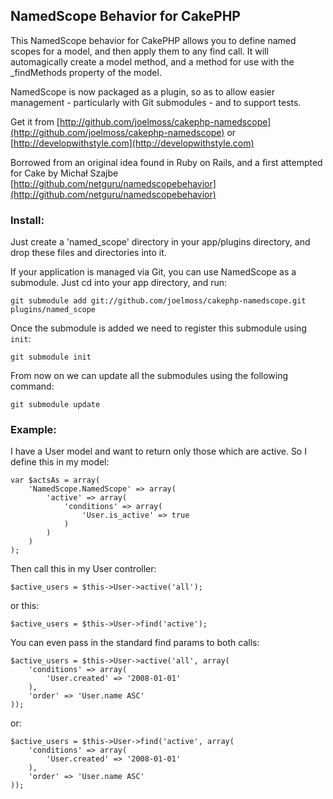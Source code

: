 ## NamedScope Behavior for CakePHP

This NamedScope behavior for CakePHP allows you to define named scopes for a model,
and then apply them to any find call. It will automagically create a model method,
and a method for use with the _findMethods property of the model.

NamedScope is now packaged as a plugin, so as to allow easier management - particularly with Git submodules - and to support tests.

Get it from [http://github.com/joelmoss/cakephp-namedscope](http://github.com/joelmoss/cakephp-namedscope) or [http://developwithstyle.com](http://developwithstyle.com)

Borrowed from an original idea found in Ruby on Rails, and a first attempted for Cake
by Michał Szajbe [http://github.com/netguru/namedscopebehavior](http://github.com/netguru/namedscopebehavior)


### Install:

Just create a 'named_scope' directory in your app/plugins directory, and drop these files and directories into it.

If your application is managed via Git, you can use NamedScope as a submodule. Just cd into your app directory, and run:

    git submodule add git://github.com/joelmoss/cakephp-namedscope.git plugins/named_scope
    
Once the submodule is added we need to register this submodule using `init`:

    git submodule init
    
From now on we can update all the submodules using the following command:

    git submodule update
    

### Example:
 
I have a User model and want to return only those which are active. So I define this in my model:

    var $actsAs = array(
        'NamedScope.NamedScope' => array(
            'active' => array(
                'conditions' => array(
                    'User.is_active' => true
                )
            )
        )
    );

Then call this in my User controller:

    $active_users = $this->User->active('all');

or this:

    $active_users = $this->User->find('active');

You can even pass in the standard find params to both calls:

    $active_users = $this->User->active('all', array(
        'conditions' => array(
            'User.created' => '2008-01-01'
        ),
        'order' => 'User.name ASC'
    ));
    
or:

    $active_users = $this->User->find('active', array(
        'conditions' => array(
            'User.created' => '2008-01-01'
        ),
        'order' => 'User.name ASC'
    ));
